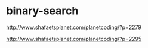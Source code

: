 # binary-search

http://www.shafaetsplanet.com/planetcoding/?p=2279 

http://www.shafaetsplanet.com/planetcoding/?p=2295
